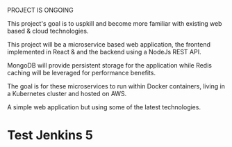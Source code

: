 PROJECT IS ONGOING

This project's goal is to uspkill and become more familiar with existing web based & cloud technologies.

This project will be a microservice based web application, the frontend implemented in React & and the backend using a NodeJs REST API.

MongoDB will provide persistent storage for the application while Redis caching will be leveraged for performance benefits.

The goal is for these microservices to run within Docker containers, living in a Kubernetes cluster and hosted on AWS. 

A simple web application but using some of the latest technologies.

# Test Jenkins 5
